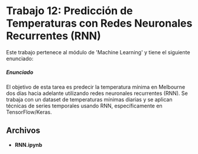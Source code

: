 # Trabajo 12: Predicción de Temperaturas con Redes Neuronales Recurrentes (RNN) 

Este trabajo pertenece al módulo de 'Machine Learning' y tiene el siguiente enunciado:

##### Enunciado

El objetivo de esta tarea es predecir la temperatura mínima en Melbourne dos días hacia adelante utilizando redes neuronales recurrentes (RNN). Se trabaja con un dataset de temperaturas mínimas diarias y se aplican técnicas de series temporales usando RNN, específicamente en TensorFlow/Keras.

## Archivos

- **RNN.ipynb**
